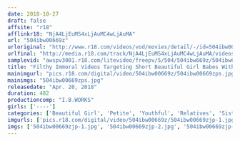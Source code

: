 ```yaml
---
date: 2018-10-27
draft: false
affsite: "r18"
afflinkr18: "NjA4LjEuMS4xLjAuMC4wLjAuMA"
url: "504ibw00669z"
urloriginal: "http://www.r18.com/videos/vod/movies/detail/-/id=504ibw00669z"
urlfinal: "http://media.r18.com/track/NjA4LjEuMS4xLjAuMC4wLjAuMA/videos/vod/movies/detail/-/id=504ibw00669z"
samplevid: "awspv3001.r18.com/litevideo/freepv/5/504/504ibw669z/504ibw669z_dmb_w.mp4"
title: "Filthy Immoral Videos Targeting Short Beautiful Girl Babes With Pigtails Who Are 148cm Or Shorter 8 Hours"
mainimgurl: "pics.r18.com/digital/video/504ibw00669z/504ibw00669zps.jpg"
mainimgs: "504ibw00669zps.jpg"
releasedate: "Apr. 20, 2018"
duration: 482
productioncomp: "I.B.WORKS"
girls: ['----']
categories: ['Beautiful Girl', 'Petite', 'Youthful', 'Relatives', 'Sister', 'Compilation', 'Over 4 Hours', 'Hi-Def']
imgurls: ['pics.r18.com/digital/video/504ibw00669z/504ibw00669zjp-1.jpg', 'pics.r18.com/digital/video/504ibw00669z/504ibw00669zjp-2.jpg', 'pics.r18.com/digital/video/504ibw00669z/504ibw00669zjp-3.jpg', 'pics.r18.com/digital/video/504ibw00669z/504ibw00669zjp-4.jpg', 'pics.r18.com/digital/video/504ibw00669z/504ibw00669zjp-5.jpg', 'pics.r18.com/digital/video/504ibw00669z/504ibw00669zjp-6.jpg', 'pics.r18.com/digital/video/504ibw00669z/504ibw00669zjp-7.jpg', 'pics.r18.com/digital/video/504ibw00669z/504ibw00669zjp-8.jpg', 'pics.r18.com/digital/video/504ibw00669z/504ibw00669zjp-9.jpg', 'pics.r18.com/digital/video/504ibw00669z/504ibw00669zjp-10.jpg', 'pics.r18.com/digital/video/504ibw00669z/504ibw00669zjp-11.jpg', 'pics.r18.com/digital/video/504ibw00669z/504ibw00669zjp-12.jpg', 'pics.r18.com/digital/video/504ibw00669z/504ibw00669zjp-13.jpg', 'pics.r18.com/digital/video/504ibw00669z/504ibw00669zjp-14.jpg', 'pics.r18.com/digital/video/504ibw00669z/504ibw00669zjp-15.jpg', 'pics.r18.com/digital/video/504ibw00669z/504ibw00669zjp-16.jpg', 'pics.r18.com/digital/video/504ibw00669z/504ibw00669zjp-17.jpg', 'pics.r18.com/digital/video/504ibw00669z/504ibw00669zjp-18.jpg', 'pics.r18.com/digital/video/504ibw00669z/504ibw00669zjp-19.jpg', 'pics.r18.com/digital/video/504ibw00669z/504ibw00669zjp-20.jpg']
imgs: ['504ibw00669zjp-1.jpg', '504ibw00669zjp-2.jpg', '504ibw00669zjp-3.jpg', '504ibw00669zjp-4.jpg', '504ibw00669zjp-5.jpg', '504ibw00669zjp-6.jpg', '504ibw00669zjp-7.jpg', '504ibw00669zjp-8.jpg', '504ibw00669zjp-9.jpg', '504ibw00669zjp-10.jpg', '504ibw00669zjp-11.jpg', '504ibw00669zjp-12.jpg', '504ibw00669zjp-13.jpg', '504ibw00669zjp-14.jpg', '504ibw00669zjp-15.jpg', '504ibw00669zjp-16.jpg', '504ibw00669zjp-17.jpg', '504ibw00669zjp-18.jpg', '504ibw00669zjp-19.jpg', '504ibw00669zjp-20.jpg']
---
```


